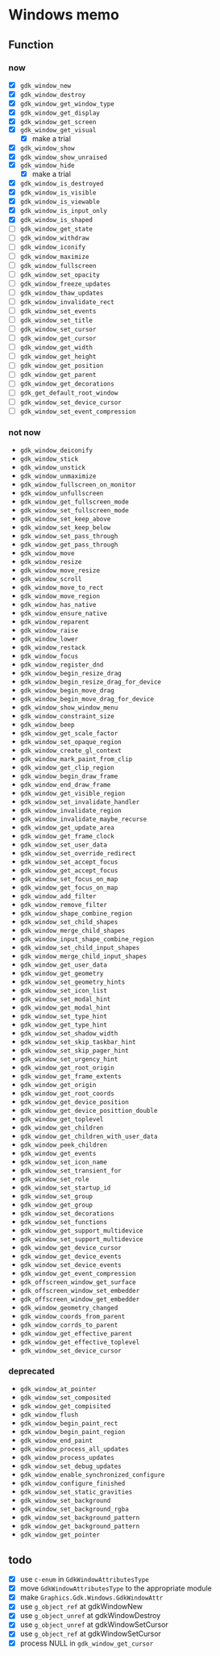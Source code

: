 Windows memo
============

Function
--------

### now

* [x] `gdk_window_new`
* [x] `gdk_window_destroy`
* [x] `gdk_window_get_window_type`
* [x] `gdk_window_get_display`
* [x] `gdk_window_get_screen`
* [x] `gdk_window_get_visual`
	+ [x] make a trial
* [x] `gdk_window_show`
* [x] `gdk_window_show_unraised`
* [x] `gdk_window_hide`
	+ [x] make a trial
* [x] `gdk_window_is_destroyed`
* [x] `gdk_window_is_visible`
* [x] `gdk_window_is_viewable`
* [x] `gdk_window_is_input_only`
* [x] `gdk_window_is_shaped`
* [ ] `gdk_window_get_state`
* [ ] `gdk_window_withdraw`
* [ ] `gdk_window_iconify`
* [ ] `gdk_window_maximize`
* [ ] `gdk_window_fullscreen`
* [ ] `gdk_window_set_opacity`
* [ ] `gdk_window_freeze_updates`
* [ ] `gdk_window_thaw_updates`
* [ ] `gdk_window_invalidate_rect`
* [ ] `gdk_window_set_events`
* [ ] `gdk_window_set_title`
* [ ] `gdk_window_set_cursor`
* [ ] `gdk_window_get_cursor`
* [ ] `gdk_window_get_width`
* [ ] `gdk_window_get_height`
* [ ] `gdk_window_get_position`
* [ ] `gdk_window_get_parent`
* [ ] `gdk_window_get_decorations`
* [ ] `gdk_get_default_root_window`
* [ ] `gdk_window_set_device_cursor`
* [ ] `gdk_window_set_event_compression`

### not now

* `gdk_window_deiconify`
* `gdk_window_stick`
* `gdk_window_unstick`
* `gdk_window_unmaximize`
* `gdk_window_fullscreen_on_monitor`
* `gdk_window_unfullscreen`
* `gdk_window_get_fullscreen_mode`
* `gdk_window_set_fullscreen_mode`
* `gdk_window_set_keep_above`
* `gdk_window_set_keep_below`
* `gdk_window_set_pass_through`
* `gdk_window_get_pass_through`
* `gdk_window_move`
* `gdk_window_resize`
* `gdk_window_move_resize`
* `gdk_window_scroll`
* `gdk_window_move_to_rect`
* `gdk_window_move_region`
* `gdk_window_has_native`
* `gdk_window_ensure_native`
* `gdk_window_reparent`
* `gdk_window_raise`
* `gdk_window_lower`
* `gdk_window_restack`
* `gdk_window_focus`
* `gdk_window_register_dnd`
* `gdk_window_begin_resize_drag`
* `gdk_window_begin_resize_drag_for_device`
* `gdk_window_begin_move_drag`
* `gdk_window_begin_move_drag_for_device`
* `gdk_window_show_window_menu`
* `gdk_window_constraint_size`
* `gdk_window_beep`
* `gdk_window_get_scale_factor`
* `gdk_window_set_opaque_region`
* `gdk_window_create_gl_context`
* `gdk_window_mark_paint_from_clip`
* `gdk_window_get_clip_region`
* `gdk_window_begin_draw_frame`
* `gdk_window_end_draw_frame`
* `gdk_window_get_visible_region`
* `gdk_window_set_invalidate_handler`
* `gdk_window_invalidate_region`
* `gdk_window_invalidate_maybe_recurse`
* `gdk_window_get_update_area`
* `gdk_window_get_frame_clock`
* `gdk_window_set_user_data`
* `gdk_window_set_override_redirect`
* `gdk_window_set_accept_focus`
* `gdk_window_get_accept_focus`
* `gdk_window_set_focus_on_map`
* `gdk_window_get_focus_on_map`
* `gdk_window_add_filter`
* `gdk_window_remove_filter`
* `gdk_window_shape_combine_region`
* `gdk_window_set_child_shapes`
* `gdk_window_merge_child_shapes`
* `gdk_window_input_shape_combine_region`
* `gdk_window_set_child_input_shapes`
* `gdk_window_merge_child_input_shapes`
* `gdk_window_get_user_data`
* `gdk_window_get_geometry`
* `gdk_window_set_geometry_hints`
* `gdk_window_set_icon_list`
* `gdk_window_set_modal_hint`
* `gdk_window_get_modal_hint`
* `gdk_window_set_type_hint`
* `gdk_window_get_type_hint`
* `gdk_window_set_shadow_width`
* `gdk_window_set_skip_taskbar_hint`
* `gdk_window_set_skip_pager_hint`
* `gdk_window_set_urgency_hint`
* `gdk_window_get_root_origin`
* `gdk_window_get_frame_extents`
* `gdk_window_get_origin`
* `gdk_window_get_root_coords`
* `gdk_window_get_device_position`
* `gdk_window_get_device_posittion_double`
* `gdk_window_get_toplevel`
* `gdk_window_get_children`
* `gdk_window_get_children_with_user_data`
* `gdk_window_peek_children`
* `gdk_window_get_events`
* `gdk_window_set_icon_name`
* `gdk_window_set_transient_for`
* `gdk_window_set_role`
* `gdk_window_set_startup_id`
* `gdk_window_set_group`
* `gdk_window_get_group`
* `gdk_window_set_decorations`
* `gdk_window_set_functions`
* `gdk_window_get_support_multidevice`
* `gdk_window_set_support_multidevice`
* `gdk_window_get_device_cursor`
* `gdk_window_get_device_events`
* `gdk_window_set_device_events`
* `gdk_window_get_event_compression`
* `gdk_offscreen_window_get_surface`
* `gdk_offscreen_window_set_embedder`
* `gdk_offscreen_window_get_embedder`
* `gdk_window_geometry_changed`
* `gdk_window_coords_from_parent`
* `gdk_window_corrds_to_parent`
* `gdk_window_get_effective_parent`
* `gdk_window_get_effective_toplevel`
* `gdk_window_set_device_cursor`

### deprecated

* `gdk_window_at_pointer`
* `gdk_window_set_composited`
* `gdk_window_get_compisited`
* `gdk_window_flush`
* `gdk_window_begin_paint_rect`
* `gdk_window_begin_paint_region`
* `gdk_window_end_paint`
* `gdk_window_process_all_updates`
* `gdk_window_process_updates`
* `gdk_window_set_debug_updates`
* `gdk_window_enable_synchronized_configure`
* `gdk_window_configure_finished`
* `gdk_window_set_static_gravities`
* `gdk_window_set_background`
* `gdk_window_set_background_rgba`
* `gdk_window_set_background_pattern`
* `gdk_window_get_background_pattern`
* `gdk_window_get_pointer`

todo
----

* [x] use `c-enum` in `GdkWindowAttributesType`
* [x] move `GdkWindowAttributesType` to the appropriate module
* [x] make `Graphics.Gdk.Windows.GdkWindowAttr`
* [x] use `g_object_ref` at gdkWindowNew
* [x] use `g_object_unref` at gdkWindowDestroy
* [x] use `g_object_unref` at gdkWindowSetCursor
* [x] use `g_object_ref` at gdkWindowSetCursor
* [x] process NULL in `gdk_window_get_cursor`
